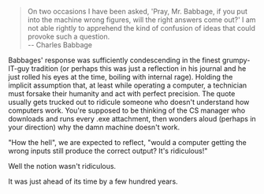 > On two occasions I have been asked, 'Pray, Mr. Babbage, if you put into the machine wrong figures, will the right answers come out?' I am not able rightly to apprehend the kind of confusion of ideas that could provoke such a question.   
> -- Charles Babbage  

Babbages' response was sufficiently condescending in the finest grumpy-IT-guy tradition (or perhaps this was just a reflection in his journal and he just rolled his eyes at the time, boiling with internal rage). Holding the implicit assumption that, at least while operating a computer, a technician must forsake their humanity and act with perfect precision. The quote usually gets trucked out to ridicule someone who doesn't understand how computers work. You're supposed to be thinking of the CS manager who downloads and runs every .exe attachment, then wonders aloud (perhaps in your direction) why the damn machine doesn't work. 

"How the hell", we are expected to reflect, "would a computer getting the wrong inputs still produce the correct output? It's ridiculous!"

Well the notion wasn't ridiculous. 

It was just ahead of its time by a few hundred years.
